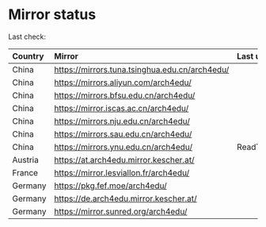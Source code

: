 <script src="./time.js"></script>
# Mirror status
Last check: <script type="text/javascript">localize(1694034893.9556813);</script>

|Country|Mirror|Last update|
|:------|:-----|:----------|
|China|https://mirrors.tuna.tsinghua.edu.cn/arch4edu/|<script type="text/javascript">localize(1693981809);</script>|
|China|https://mirrors.aliyun.com/arch4edu/|<script type="text/javascript">localize(1694025163);</script>|
|China|https://mirrors.bfsu.edu.cn/arch4edu/|<script type="text/javascript">localize(1694025163);</script>|
|China|https://mirror.iscas.ac.cn/arch4edu/|<script type="text/javascript">localize(1693981809);</script>|
|China|https://mirrors.nju.edu.cn/arch4edu/|<script type="text/javascript">localize(1693938657);</script>|
|China|https://mirrors.sau.edu.cn/arch4edu/|<script type="text/javascript">localize(1694025163);</script>|
|China|https://mirrors.ynu.edu.cn/arch4edu/|ReadTimeout|
|Austria|https://at.arch4edu.mirror.kescher.at/|<script type="text/javascript">localize(1694025163);</script>|
|France|https://mirror.lesviallon.fr/arch4edu/|<script type="text/javascript">localize(1693981809);</script>|
|Germany|https://pkg.fef.moe/arch4edu/|<script type="text/javascript">localize(1694025163);</script>|
|Germany|https://de.arch4edu.mirror.kescher.at/|<script type="text/javascript">localize(1694025163);</script>|
|Germany|https://mirror.sunred.org/arch4edu/|<script type="text/javascript">localize(1694025163);</script>|

<script src="./tablefilter/tablefilter.js"></script>
<script src="./table.js"></script>